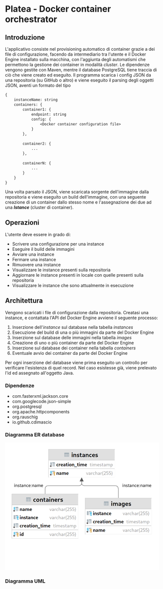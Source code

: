 # Platea - Docker container orchestrator

## Introduzione
L'applicativo consiste nel provisioning automatico di container grazie a dei file di configurazione, facendo da intermediario tra l'utente e il Docker Engine installato sulla macchina, con l'aggiunta degli automatismi che permettono la gestione dei container in modalità *cluster*. Le dipendenze vengono gestite con Maven, mentre il database PostgreSQL tiene traccia di ciò che viene creato ed eseguito. Il programma scarica i config JSON da una repositoria (su GitHub o altro) e viene eseguito il parsing degli oggetti JSON, aventi un formato del tipo

```
{
    instanceName: string
    containers: {
        container1: {
            endpoint: string
            config: {
                <Docker container configuration file>
            }
        },

        container2: {
            ...
        },
        
        containerN: {
            ...
        }
    }
}
```

Una volta parsato il JSON, viene scaricata sorgente dell'immagine dalla repositoria e viene eseguito un build dell'immagine, con una seguente creazione di un container dallo stesso nome e l'assegnazione dei due ad una ***Istance*** (cluster di container).

## Operazioni

L'utente deve essere in grado di:
- Scrivere una configurazione per una instance 
- Eseguire il build delle immagini
- Avviare una instance
- Fermare una instance
- Rimuovere una instance
- Visualizzare le instance presenti sulla repositoria
- Aggiornare le instance presenti in locale con quelle presenti sulla repositoria
- Visualizzare le instance che sono attualmente in esecuzione

## Architettura

Vengono scaricati i file di configurazione dalla repositoria. Creatasi una instance, e contattata l'API del Docker Engine avviene il seguente processo:

1. Inserzione dell'*instance* sul database  nella tabella *instances*
2. Esecuzione del build di una o più immagini da parte del Docker Engine
3. Inserzione sul database delle immagini nella tabella *images*
4. Creazione di uno o più container da parte del Docker Engine
5. Inserzione sul database dei container nella tabella *containers*
6. Eventuale avvio dei container da parte del Docker Engine

Per ogni inserzione del database viene prima eseguito un controllo per verificare l'esistenza di quel record. Nel caso esistesse già, viene prelevato l'id ed assegnato all'oggetto Java. 

### Dipendenze
- com.fasterxml.jackson.core
- com.googlecode.json-simple
- org.postgresql
- org.apache.httpcomponents
- org.rauschig
- io.github.cdimascio


### Diagramma ER database
![](db_schema.png)

### Diagramma UML
